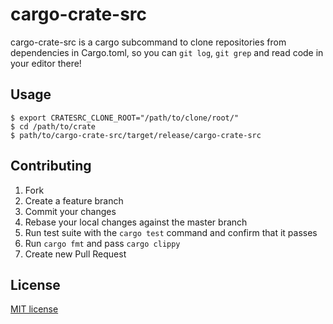 # cargo-crate-src
cargo-crate-src is a cargo subcommand to clone repositories from dependencies in Cargo.toml, so you can `git log`, `git grep` and read code in your editor there!

## Usage
```
$ export CRATESRC_CLONE_ROOT="/path/to/clone/root/"
$ cd /path/to/crate
$ path/to/cargo-crate-src/target/release/cargo-crate-src
```

## Contributing
1. Fork
2. Create a feature branch
3. Commit your changes
4. Rebase your local changes against the master branch
5. Run test suite with the `cargo test` command and confirm that it passes
6. Run `cargo fmt` and pass `cargo clippy`
7. Create new Pull Request

## License
[MIT license](LICENSE)
